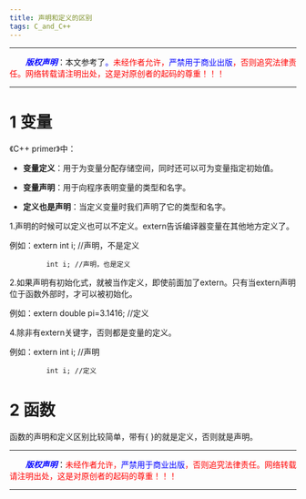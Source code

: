 ```yaml
---
title: 声明和定义的区别
tags: C_and_C++
---
```


------

&emsp;&emsp;<font color=blue>**_版权声明_**</font>：本文参考了<font color=blue>。</font><font color=red>未经作者允许，<font color=blue>严禁用于商业出版</font>，否则追究法律责任。网络转载请注明出处，这是对原创者的起码的尊重！！！</font>

------

<style>table{word-break:initial;}</style>

# 1 变量

《C++ primer》中：

* **变量定义**：用于为变量分配存储空间，同时还可以可为变量指定初始值。

* **变量声明**：用于向程序表明变量的类型和名字。

* **定义也是声明**：当定义变量时我们声明了它的类型和名字。



 

1.声明的时候可以定义也可以不定义。extern告诉编译器变量在其他地方定义了。

例如：extern int i; //声明，不是定义

             int i; //声明，也是定义           

 

2.如果声明有初始化式，就被当作定义，即使前面加了extern。只有当extern声明位于函数外部时，才可以被初始化。

例如：extern double pi=3.1416;  //定义

 4.除非有extern关键字，否则都是变量的定义。

例如：extern int i; //声明

             int i; //定义   
			 
			 
# 2 函数 
函数的声明和定义区别比较简单，带有{ }的就是定义，否则就是声明。



 

       

 





------

&emsp;&emsp;<font color=blue>**_版权声明_**</font>：<font color=red>未经作者允许，<font color=blue>严禁用于商业出版</font>，否则追究法律责任。网络转载请注明出处，这是对原创者的起码的尊重！！！</font>

------